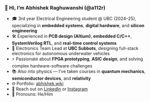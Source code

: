 ### 👋 Hi, I’m Abhishek Raghuwanshi (@a112r)

- 🎓 3rd year Electrical Engineering student @ UBC (2024–25), specializing in **embedded systems**, **digital hardware**, and **silicon engineering**
- 🛠️ Experienced in **PCB design (Altium)**, **embedded C/C++**, **SystemVerilog RTL**, and **real-time control systems**
- 🤖 Electronics Team Lead at **UBC Subbots**, designing full-stack electronics for autonomous underwater vehicles
- ⚡ Passionate about **FPGA prototyping**, **ASIC design**, and solving complex hardware-software challenges
- 📚 Also into physics — I’ve taken courses in **quantum mechanics**, **semiconductor devices**, and **relativity**
- 🌐 Portfolio: [abhishek.wiki](https://www.abhishek.wiki)
- 💬 Reach out on [LinkedIn](https://linkedin.com/in/a112r/) or [Instagram](https://instagram.com/abh1shek.r)
- 🧠 Pronouns: He/Him

<!---
a112r/a112r is a ✨ special ✨ repository because its `README.md` (this file) appears on your GitHub profile.
You can click the Preview link to take a look at your changes.
--->


